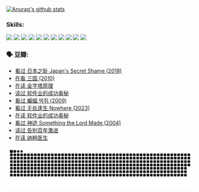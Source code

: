 
[![Anurag's github stats](https://github-readme-stats.vercel.app/api?username=w940853815)](https://github.com/anuraghazra/github-readme-stats)

### Skills:

<code><img height="32" src="https://cdn.jsdelivr.net/npm/simple-icons@v5/icons/python.svg"></code>
<code><img height="32" src="https://cdn.jsdelivr.net/npm/simple-icons@v5/icons/javascript.svg"></code>
<code><img height="32" src="https://cdn.jsdelivr.net/npm/simple-icons@v5/icons/django.svg"></code>
<code><img height="32" src="https://cdn.jsdelivr.net/npm/simple-icons@v5/icons/flask.svg"></code>
<code><img height="32" src="https://cdn.jsdelivr.net/npm/simple-icons@v5/icons/vuetify.svg"></code>
<code><img height="32" src="https://cdn.jsdelivr.net/npm/simple-icons@v5/icons/git.svg"></code>
<code><img height="32" src="https://cdn.jsdelivr.net/npm/simple-icons@v5/icons/docker.svg"></code>
<code><img height="32" src="https://cdn.jsdelivr.net/npm/simple-icons@v5/icons/postgresql.svg"></code>
<code><img height="32" src="https://cdn.jsdelivr.net/npm/simple-icons@v5/icons/elasticsearch.svg"></code>
<code><img height="32" src="https://cdn.jsdelivr.net/npm/simple-icons@v5/icons/macos.svg"></code>
<code><img height="32" src="https://cdn.jsdelivr.net/npm/simple-icons@v5/icons/linux.svg"></code>

### 🗣 豆瓣:

<!-- DOUBAN-ACTIVITIES:START -->
- [看过 日本之耻 Japan's Secret Shame‎ (2018)](https://www.douban.com/people/136069238/status/4431579101/?_i=00057520)
- [在看 三国‎ (2010)](https://www.douban.com/people/136069238/status/4430559482/?_i=00057520)
- [在读 金字塔原理](https://www.douban.com/people/136069238/status/4424812753/?_i=00057520)
- [读过 软件业的成功奥秘](https://www.douban.com/people/136069238/status/4424809958/?_i=00057520)
- [看过 蝙蝠 박쥐‎ (2009)](https://www.douban.com/people/136069238/status/4422787315/?_i=00057520)
- [看过 无处逢生 Nowhere‎ (2023)](https://www.douban.com/people/136069238/status/4416454713/?_i=00057520)
- [在读 软件业的成功奥秘](https://www.douban.com/people/136069238/status/4414815312/?_i=00057520)
- [看过 神迹 Something the Lord Made‎ (2004)](https://www.douban.com/people/136069238/status/4409691983/?_i=00057520)
- [读过 告别百年激进](https://www.douban.com/people/136069238/status/4406414036/?_i=00057520)
- [在读 纳粹医生](https://www.douban.com/people/136069238/status/4406413750/?_i=00057520)
<!-- DOUBAN-ACTIVITIES:END -->


![Snake animation](https://raw.githubusercontent.com/w940853815/w940853815/output/github-contribution-grid-snake.svg)

<!--
**w940853815/w940853815** is a ✨ _special_ ✨ repository because its `README.md` (this file) appears on your GitHub profile.

Here are some ideas to get you started:

- 🔭 I’m currently working on ...
- 🌱 I’m currently learning ...
- 👯 I’m looking to collaborate on ...
- 🤔 I’m looking for help with ...
- 💬 Ask me about ...
- 📫 How to reach me: ...
- 😄 Pronouns: ...
- ⚡ Fun fact: ...
-->
